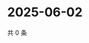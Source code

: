 # 2025-06-02

共 0 条

<!-- BEGIN ZHIHUVIDEO -->
<!-- 最后更新时间 Mon Jun 02 2025 15:12:56 GMT+0800 (China Standard Time) -->

<!-- END ZHIHUVIDEO -->
